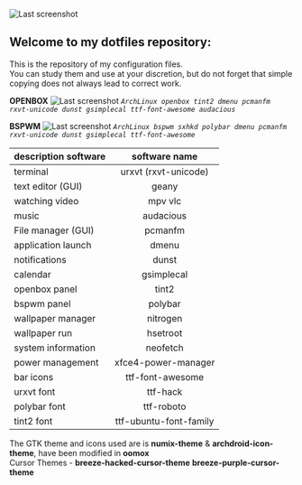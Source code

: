 ![Last screenshot](https://raw.githubusercontent.com/GhostKraft/dotfiles/master/.wallpaper/logo%20DF_GK.png)
## Welcome to my dotfiles repository:
This is the repository of my configuration files.
<br />You can study them and use at your discretion, but do not forget that simple copying does not always lead to correct work.


**OPENBOX**
![Last screenshot](https://raw.githubusercontent.com/GhostKraft/dotfiles/master/screenshot/openbox/openbox-grey-dragon.png)
*`ArchLinux openbox tint2 dmenu pcmanfm rxvt-unicode dunst gsimplecal ttf-font-awesome audacious`*


**BSPWM** 
![Last screenshot](https://raw.githubusercontent.com/GhostKraft/dotfiles/master/screenshot/bspwm/bspwm%20polybar-%20bark_blue.png)
*`ArchLinux bspwm sxhkd polybar dmenu pcmanfm rxvt-unicode dunst gsimplecal ttf-font-awesome`*





| description software     |      software name       |
| ------------------------ |:------------------------:|
| terminal                 | urxvt (rxvt-unicode)     |
| text editor  (GUI)       | geany             		    |
| watching video           | mpv vlc           		    |
| music                    | audacious	       		    |
| File manager (GUI)       | pcmanfm           	      |
| application launch       | dmenu      			        |
| notifications            | dunst            		    |
| calendar                 | gsimplecal      		      |
| openbox panel            | tint2           		      |
| bspwm panel              | polybar          		    |
| wallpaper manager        | nitrogen          		    |
| wallpaper run            | hsetroot          		    |
| system information       | neofetch          	      |
| power management         | xfce4-power-manager   	  |
| bar icons                | ttf-font-awesome         |
| urxvt font               | ttf-hack                 |
| polybar font             | ttf-roboto               |
| tint2 font               | ttf-ubuntu-font-family   |

The GTK theme and icons used are is **numix-theme** & **archdroid-icon-theme**, have been modified in **oomox**
<br />Cursor Themes - **breeze-hacked-cursor-theme** **breeze-purple-cursor-theme**
